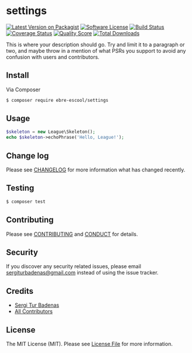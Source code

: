 # settings

[![Latest Version on Packagist][ico-version]][link-packagist]
[![Software License][ico-license]](LICENSE.md)
[![Build Status][ico-travis]][link-travis]
[![Coverage Status][ico-scrutinizer]][link-scrutinizer]
[![Quality Score][ico-code-quality]][link-code-quality]
[![Total Downloads][ico-downloads]][link-downloads]

This is where your description should go. Try and limit it to a paragraph or two, and maybe throw in a mention of what
PSRs you support to avoid any confusion with users and contributors.

## Install

Via Composer

``` bash
$ composer require ebre-escool/settings
```

## Usage

``` php
$skeleton = new League\Skeleton();
echo $skeleton->echoPhrase('Hello, League!');
```

## Change log

Please see [CHANGELOG](CHANGELOG.md) for more information what has changed recently.

## Testing

``` bash
$ composer test
```

## Contributing

Please see [CONTRIBUTING](CONTRIBUTING.md) and [CONDUCT](CONDUCT.md) for details.

## Security

If you discover any security related issues, please email sergiturbadenas@gmail.com instead of using the issue tracker.

## Credits

- [Sergi Tur Badenas][link-author]
- [All Contributors][link-contributors]

## License

The MIT License (MIT). Please see [License File](LICENSE.md) for more information.

[ico-version]: https://img.shields.io/packagist/v/ebre-escool/settings.svg?style=flat-square
[ico-license]: https://img.shields.io/badge/license-MIT-brightgreen.svg?style=flat-square
[ico-travis]: https://img.shields.io/travis/ebre-escool/settings/master.svg?style=flat-square
[ico-scrutinizer]: https://img.shields.io/scrutinizer/coverage/g/ebre-escool/settings.svg?style=flat-square
[ico-code-quality]: https://img.shields.io/scrutinizer/g/ebre-escool/settings.svg?style=flat-square
[ico-downloads]: https://img.shields.io/packagist/dt/ebre-escool/settings.svg?style=flat-square

[link-packagist]: https://packagist.org/packages/ebre-escool/settings
[link-travis]: https://travis-ci.org/ebre-escool/settings
[link-scrutinizer]: https://scrutinizer-ci.com/g/ebre-escool/settings/code-structure
[link-code-quality]: https://scrutinizer-ci.com/g/ebre-escool/settings
[link-downloads]: https://packagist.org/packages/ebre-escool/settings
[link-author]: https://github.com/acacha
[link-contributors]: ../../contributors
